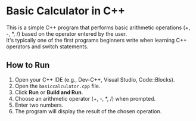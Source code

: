 # Basic Calculator in C++

This is a simple C++ program that performs basic arithmetic operations (+, -, *, /) based on the operator entered by the user.  
It's typically one of the first programs beginners write when learning C++ operators and switch statements.

## How to Run

1. Open your C++ IDE (e.g., Dev-C++, Visual Studio, Code::Blocks).
2. Open the `basiccalculator.cpp` file.
3. Click **Run** or **Build and Run**.
4. Choose an arithmetic operator (+, -, *, /) when prompted.
5. Enter two numbers.
6. The program will display the result of the chosen operation.
